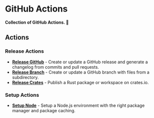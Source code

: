 # GitHub Actions

**Collection of GitHub Actions. 🧰**

## Actions

### Release Actions

- [**Release GitHub**](actions/release-github) - Create or update a GitHub release and generate a changelog from commits and pull requests.
- [**Release Branch**](actions/release-branch) - Create or update a GitHub branch with files from a subdirectory.
- [**Release Crates**](actions/release-crates) - Publish a Rust package or workspace on crates.io.

### Setup Actions

- [**Setup Node**](actions/setup-node) - Setup a Node.js environment with the right package manager and package caching.
